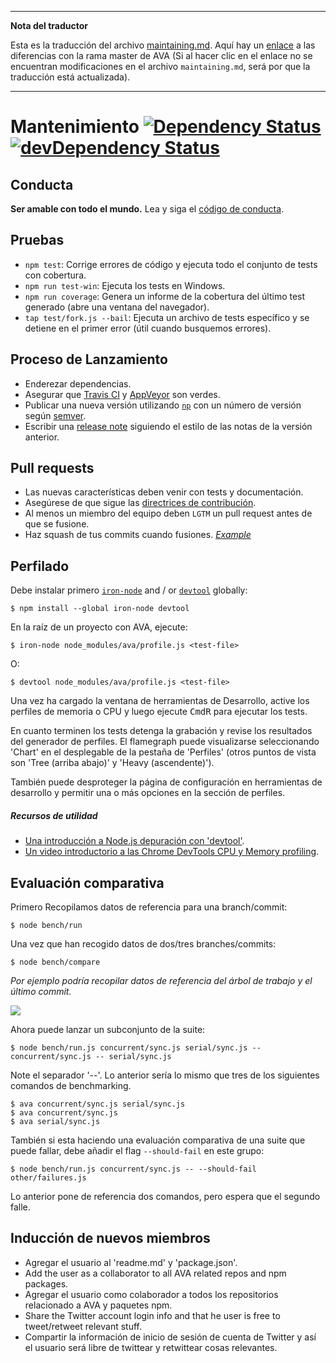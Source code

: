 ___
**Nota del traductor**

Esta es la traducción del archivo [maintaining.md](https://github.com/avajs/ava/blob/main/maintaining.md). Aquí hay un [enlace](https://github.com/avajs/ava/compare/691fdb6f4d6b3ae6b39be449a8577353978866b8...main#diff-af20adbc8ab4842b04d1f5c7df6f563a) a las diferencias con la rama master de AVA (Si al hacer clic en el enlace no se encuentran modificaciones en el archivo `maintaining.md`, será por que la traducción está actualizada).
___
# Mantenimiento [![Dependency Status](https://david-dm.org/avajs/ava.svg)](https://david-dm.org/avajs/ava) [![devDependency Status](https://david-dm.org/avajs/ava/dev-status.svg)](https://david-dm.org/avajs/ava#info=devDependencies)

## Conducta

**Ser amable con todo el mundo.**
Lea y siga el [código de conducta](code-of-conduct.md).


## Pruebas

 - `npm test`: Corrige errores de código y ejecuta todo el conjunto de tests con cobertura.
 - `npm run test-win`: Ejecuta los tests en Windows.
 - `npm run coverage`: Genera un informe de la cobertura del último test generado (abre una ventana del navegador).
 - `tap test/fork.js --bail`:  Ejecuta un archivo de tests específico y se detiene en el primer error (útil cuando busquemos errores).


## Proceso de Lanzamiento

- Enderezar dependencias.
- Asegurar que [Travis CI](https://travis-ci.org/avajs/ava) y [AppVeyor](https://ci.appveyor.com/project/avajs/ava/branch/master) son verdes.
- Publicar una nueva versión utilizando [`np`](https://github.com/sindresorhus/np) con un número de versión según [semver](http://semver.org).
- Escribir una [release note](https://github.com/avajs/ava/releases/new) siguiendo el estilo de las notas de la versión anterior.


## Pull requests

- Las nuevas características deben venir con tests y documentación.
- Asegúrese de que sigue las [directrices de contribución](contributing.md).
- Al menos un miembro del equipo deben `LGTM` un pull request antes de que se fusione.
- Haz squash de tus commits cuando fusiones. *[Example](https://github.com/avajs/ava/commit/0675d3444da6958b54c7e5eada91034e516bc97c)*

## Perfilado

Debe instalar primero
 [`iron-node`](https://github.com/s-a/iron-node) and / or [`devtool`](https://github.com/Jam3/devtool) globally:

```
$ npm install --global iron-node devtool
```

En la raíz de un proyecto con AVA, ejecute:

```
$ iron-node node_modules/ava/profile.js <test-file>
```

O:

```
$ devtool node_modules/ava/profile.js <test-file>
```
Una vez ha cargado la ventana de herramientas de Desarrollo, active los perfiles de memoria o CPU y luego ejecute <kbd>Cmd</kbd><kbd>R</kbd> para ejecutar los tests.

En cuanto terminen los tests detenga la grabación y revise los resultados del generador de perfiles. El flamegraph puede visualizarse seleccionando 'Chart' en el desplegable de la pestaña de 'Perfiles' (otros puntos de vista son 'Tree (arriba abajo)' y 'Heavy (ascendente)').

También puede desproteger la página de configuración en herramientas de desarrollo y permitir una o más opciones en la sección de perfiles.

##### Recursos de utilidad

 - [Una introducción a Node.js depuración con 'devtool'](http://mattdesl.svbtle.com/debugging-nodejs-in-chrome-devtools).
 - [Un video introductorio a las Chrome DevTools CPU y Memory profiling](https://www.youtube.com/watch?v=KKwmdTByxLk).

 ## Evaluación comparativa

Primero Recopilamos datos de referencia para una branch/commit:

```
$ node bench/run
```

Una vez que han recogido datos de dos/tres branches/commits:

```
$ node bench/compare
```

*Por ejemplo podría recopilar datos de referencia del árbol de trabajo y el último commit.*

![](https://cloud.githubusercontent.com/assets/4082216/12700805/bf18f730-c7bf-11e5-8a4f-fec0993c053f.png)

Ahora puede lanzar un subconjunto de la suite:

```
$ node bench/run.js concurrent/sync.js serial/sync.js -- concurrent/sync.js -- serial/sync.js
```

Note el separador '--'. Lo anterior sería lo mismo que tres de los siguientes comandos de benchmarking.

```
$ ava concurrent/sync.js serial/sync.js
$ ava concurrent/sync.js
$ ava serial/sync.js
```

También si esta haciendo una evaluación comparativa de una suite que puede fallar, debe añadir el flag `--should-fail` en este grupo:

```
$ node bench/run.js concurrent/sync.js -- --should-fail other/failures.js
```

Lo anterior pone de referencia dos comandos, pero espera que el segundo falle.

## Inducción de nuevos miembros

- Agregar el usuario al 'readme.md' y 'package.json'.
- Add the user as a collaborator to all AVA related repos and npm packages.
- Agregar el usuario como colaborador a todos los repositorios relacionado a AVA y paquetes npm.
- Share the Twitter account login info and that he user is free to tweet/retweet relevant stuff.
- Compartir la información de inicio de sesión de cuenta de Twitter y así el usuario será libre de twittear y retwittear cosas relevantes. 
